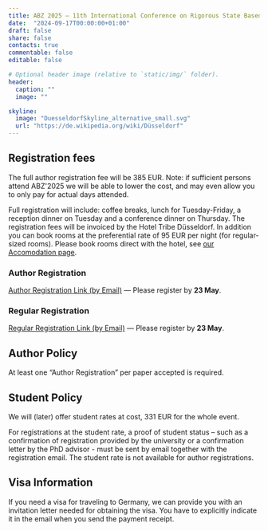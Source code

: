 ```yaml
---
title: ABZ 2025 – 11th International Conference on Rigorous State Based Methods
date:  "2024-09-17T00:00:00+01:00"
draft: false
share: false
contacts: true
commentable: false
editable: false

# Optional header image (relative to `static/img/` folder).
header:
  caption: ""
  image: ""

skyline: 
  image: "DuesseldorfSkyline_alternative_small.svg"
  url: "https://de.wikipedia.org/wiki/Düsseldorf"
---
```

## Registration fees

The full author registration fee will be 385 EUR.
Note: if sufficient persons attend ABZ'2025 we will be able to lower
the cost, and may even allow you to only pay for actual days attended.

Full registration will include: coffee breaks, lunch for Tuesday-Friday, a reception dinner on Tuesday and a conference dinner on Thursday.
The registration fees will be invoiced by the Hotel Tribe Düsseldorf.
In addition you can book rooms at the preferential rate of 95 EUR per night (for regular-sized rooms).
Please book rooms direct with the hotel, see [our Accomodation page](Accomodation.md).

### Author Registration

<a href="mailto:abz2025@hhu.de?subject=ABZ 2025 Author Registration&cc=leuschel@hhu.de,claudia.kiometzis@hhu.de&body=%0AABZ%272025%20AUTHOR%20REGISTRATION%20CONFIRMATION%0A-----------------------------------------%0A%0AName%3A%20%0APaper%3A%20%0ADietary%20Restrictions%3A%20%0A%0AI%20hereby%20confirm%20my%20registration%20for%20the%20ABZ%202025%20conference%0Ataking%20place%20in%20the%20Hotel%20Tribe%2C%20D%C3%BCsseldorf%20from%20June%2010th%20to%20June%2013th%202025.%0AThe%20invoice%20for%20the%20conference%20will%20be%20issued%20later%20by%20the%20Hotel%20Tribe.%0AThe%20costs%20will%20cover%20the%20meeting%20rooms%20and%20other%20facilities%2C%20coffee%20breaks%2C%0Alunches%20and%20two%20evening%20events%20and%20includes%20the%20workshops%20on%20Tuesday.%0AThe%20invoice%20will%20not%20exceed%20385%20Euro%20%28not%20including%20rooms%20or%20breakfast%29.%0AI%20will%20pay%20the%20invoice%20even%20if%20I%20am%20unable%20to%20attend%20the%20event.%0AI%20can%2C%20however%2C%20transfer%20the%20registration%20to%20another%20author%20of%20the%0Asame%20paper%20up%20until%2020%20days%20before%20the%20event.%0A%0ANote%3A%20if%20sufficient%20persons%20attend%20ABZ%272025%20we%20will%20be%20able%20to%20lower%0Athe%20cost%2C%20and%20may%20even%20allow%20you%20to%20only%20pay%20for%20actual%20days%20attended.">Author Registration Link (by Email)</a>
— Please register by **23 May**.

### Regular Registration

<a href="mailto:abz2025@hhu.de?subject=ABZ 2025 Regular Registration&cc=leuschel@hhu.de,claudia.kiometzis@hhu.de&body=ABZ%272025%20REGULAR%20REGISTRATION%20CONFIRMATION%0A-----------------------------------------%0A%0AName%3A%20%0AAffiliation%3A%20%0ADietary%20Restrictions%3A%20%0AOther%20Comments%3A%0A%0AI%20hereby%20confirm%20my%20registration%20for%20the%20ABZ%202025%20conference%0Ataking%20place%20in%20the%20Hotel%20Tribe%2C%20D%C3%BCsseldorf%20from%20June%2010th%20to%20June%2013th%202025.%0AThe%20invoice%20for%20the%20conference%20will%20be%20issued%20later%20by%20the%20Hotel%20Tribe.%0AThe%20costs%20will%20cover%20the%20meeting%20rooms%20and%20other%20facilities%2C%20coffee%20breaks%2C%0Alunches%20and%20two%20evening%20events%20and%20includes%20the%20workshops%20on%20Tuesday.%0AThe%20invoice%20will%20not%20exceed%20385%20Euro%20%28not%20including%20rooms%20or%20breakfast%29.%0AI%20will%20pay%20the%20invoice%20even%20if%20I%20am%20unable%20to%20attend%20the%20event.%0AI%20can%2C%20however%2C%20cancel%20the%20registration%20up%20until%20May%2010th%2C%202025.%0AI%20can%20also%20transfer%20the%20registration%20to%20another%20person%20up%20until%2020%20days%20before%20the%20event.%0A%0ANote%3A%20if%20sufficient%20persons%20attend%20ABZ%272025%20we%20will%20be%20able%20to%20lower%0Athe%20cost%2C%20and%20may%20even%20allow%20you%20to%20only%20pay%20for%20actual%20days%20attended.">Regular Registration Link (by Email)</a>
— Please register by **23 May**.


## Author Policy

At least one “Author Registration” per paper accepted is required.

## Student Policy

We will (later) offer student rates at cost, 331 EUR for the whole event.

For registrations at the student rate, a proof of student status – such as a confirmation of registration provided by the university or a confirmation letter by the PhD advisor - must be sent by email together with the registration email.
The student rate is not available for author registrations.


## Visa Information

If you need a visa for traveling to Germany, we can provide you with an invitation letter needed for obtaining the visa. You have to explicitly indicate it in the email when you send the payment receipt.

